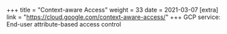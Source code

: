 +++
title = "Context-aware Access"
weight = 33
date = 2021-03-07
[extra]
link = "https://cloud.google.com/context-aware-access/"
+++
GCP service: End-user attribute-based access control

